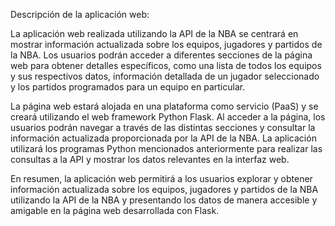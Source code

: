 Descripción de la aplicación web:

La aplicación web realizada utilizando la API de la NBA se centrará en mostrar información actualizada sobre los equipos, jugadores y partidos de la NBA. Los usuarios podrán acceder a diferentes secciones de la página web para obtener detalles específicos, como una lista de todos los equipos y sus respectivos datos, información detallada de un jugador seleccionado y los partidos programados para un equipo en particular.

La página web estará alojada en una plataforma como servicio (PaaS) y se creará utilizando el web framework Python Flask. Al acceder a la página, los usuarios podrán navegar a través de las distintas secciones y consultar la información actualizada proporcionada por la API de la NBA. La aplicación utilizará los programas Python mencionados anteriormente para realizar las consultas a la API y mostrar los datos relevantes en la interfaz web.

En resumen, la aplicación web permitirá a los usuarios explorar y obtener información actualizada sobre los equipos, jugadores y partidos de la NBA utilizando la API de la NBA y presentando los datos de manera accesible y amigable en la página web desarrollada con Flask.
